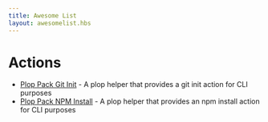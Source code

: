```yaml
---
title: Awesome List
layout: awesomelist.hbs
---
```

# Actions

- [Plop Pack Git Init](https://github.com/crutchcorn/plop-pack-git-init) - A plop helper that provides a git init action for CLI purposes
- [Plop Pack NPM Install](https://github.com/crutchcorn/plop-pack-npm-install) - A plop helper that provides an npm install action for CLI purposes